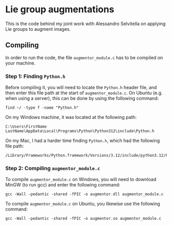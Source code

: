 # Lie group augmentations
This is the code behind my joint work with Alessandro Selvitella on applying Lie groups to augment images.

## Compiling
In order to run the code, the file ```augmentor_module.c``` has to be compiled on your machine. 

### Step 1: Finding ```Python.h```
Before compiling it, you will need to locate the ```Python.h``` header file, and then enter this file path at the start of ```augmentor_module.c```. On Ubuntu (e.g. when using a server), this can be done by using the following command:
```
find ~/ -type f -name "Python.h"
```
On my Windows machine, it was located at the following path:
```
C:\Users\FirstName LastName\AppData\Local\Programs\Python\Python312\include\Python.h
```
On my Mac, I had a harder time finding ```Python.h```, which had the following file path:
```
/Library/Frameworks/Python.framework/Versions/3.12/include/python3.12/Python.h
```

### Step 2: Compiling ```augmentor_module.c```
To compile ```augmentor_module.c``` on Windows, you will need to download MinGW (to run gcc) and enter the following command: 
```
gcc -Wall -pedantic -shared -fPIC -o augmentor.dll augmentor_module.c
```
To compile ```augmentor_module.c``` on Ubuntu, you likewise use the following command:
```
gcc -Wall -pedantic -shared -fPIC -o augmentor.so augmentor_module.c
```
